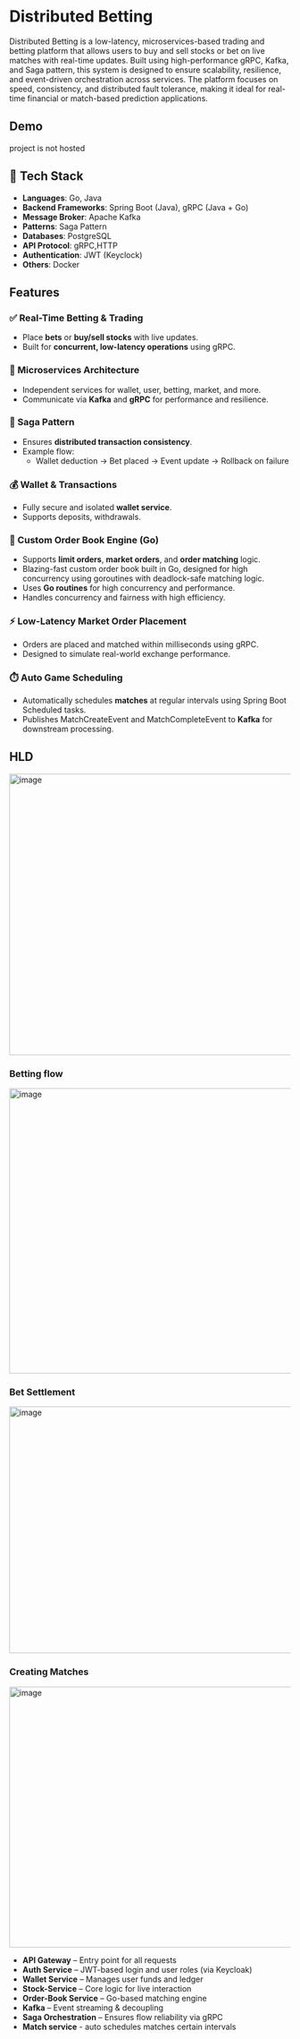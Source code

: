 #  Distributed Betting 
Distributed Betting is a low-latency, microservices-based trading and betting platform that allows users to buy and sell stocks or bet on live matches with real-time updates. Built using high-performance gRPC, Kafka, and Saga pattern, this system is designed to ensure scalability, resilience, and event-driven orchestration across services.
The platform focuses on speed, consistency, and distributed fault tolerance, making it ideal for real-time financial or match-based prediction applications.


## Demo
project is not hosted

## 🧰 Tech Stack

- **Languages**: Go, Java
- **Backend Frameworks**: Spring Boot (Java), gRPC (Java + Go)   
- **Message Broker**: Apache Kafka  
- **Patterns**: Saga Pattern
- **Databases**: PostgreSQL
- **API Protocol**: gRPC,HTTP
- **Authentication**: JWT (Keyclock)
- **Others**: Docker



## Features

### ✅ Real-Time Betting & Trading
- Place **bets** or **buy/sell stocks** with live updates.
- Built for **concurrent, low-latency operations** using gRPC.

### 🧩 Microservices Architecture
- Independent services for wallet, user, betting, market, and more.
- Communicate via **Kafka** and **gRPC** for performance and resilience.

### 🔁 Saga Pattern
- Ensures **distributed transaction consistency**.
- Example flow:
  - Wallet deduction → Bet placed → Event update → Rollback on failure

### 💰 Wallet & Transactions
- Fully secure and isolated **wallet service**.
- Supports deposits, withdrawals.
  
### 🧮 Custom Order Book Engine (Go)
- Supports **limit orders**, **market orders**, and **order matching** logic.
- Blazing-fast custom order book built in Go, designed for high concurrency using goroutines with deadlock-safe matching logic.
- Uses **Go routines** for high concurrency and performance.
- Handles concurrency and fairness with high efficiency.

### ⚡ Low-Latency Market Order Placement
- Orders are placed and matched within milliseconds using gRPC.
- Designed to simulate real-world exchange performance.

### ⏱️ Auto Game Scheduling  
- Automatically schedules **matches** at regular intervals using Spring Boot Scheduled tasks.  
- Publishes MatchCreateEvent and MatchCompleteEvent to **Kafka** for downstream processing.

## HLD
<img width="1164" height="503" alt="image" src="https://github.com/user-attachments/assets/d36d0554-da7a-41b5-aa16-7550db9f9d4a" />


### Betting flow
<img width="1374" height="510" alt="image" src="https://github.com/user-attachments/assets/e355e055-97c7-4f6d-8386-136ae1abc079" />


### Bet Settlement
<img width="1374" height="441" alt="image" src="https://github.com/user-attachments/assets/a6f1ebb3-4d3a-4dc0-803d-ede1c578475b" />


### Creating Matches 
<img width="1431" height="466" alt="image" src="https://github.com/user-attachments/assets/0041d154-404e-4f23-9e71-046e414f9cfe" />



- **API Gateway** – Entry point for all requests  
- **Auth Service** – JWT-based login and user roles (via Keycloak)  
- **Wallet Service** – Manages user funds and ledger  
- **Stock-Service** – Core logic for live interaction  
- **Order-Book Service** – Go-based matching engine  
- **Kafka** – Event streaming & decoupling  
- **Saga Orchestration** – Ensures flow reliability via gRPC
- **Match service** - auto schedules matches certain intervals
   





